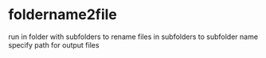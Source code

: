 # foldername2file
run in folder with subfolders to rename files in subfolders to subfolder name
specify path for output files

